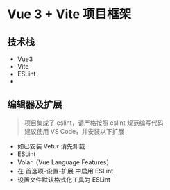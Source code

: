 # Vue 3 + Vite 项目框架

## 技术栈
- Vue3
- Vite
- ESLint
- 


## 编辑器及扩展

> 项目集成了 eslint，请严格按照 eslint 规范编写代码  
> 建议使用 VS Code，并安装以下扩展

- 如已安装 Vetur 请先卸载
- ESLint
- Volar（Vue Language Features）
- 在 首选项-设置-扩展 中启用 ESLint
- 设置文件默认格式化工具为 ESLint